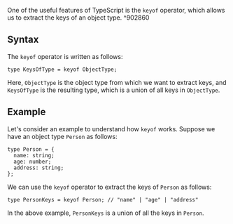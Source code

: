 
One of the useful features of TypeScript is the `keyof` operator, which allows us to extract the keys of an object type. ^902860

## Syntax

The `keyof` operator is written as follows:

```TS
type KeysOfType = keyof ObjectType;
```

Here, `ObjectType` is the object type from which we want to extract keys, and `KeysOfType` is the resulting type, which is a union of all keys in `ObjectType`.

## Example

Let's consider an example to understand how `keyof` works. Suppose we have an object type `Person` as follows:

```TS
type Person = {
  name: string;
  age: number;
  address: string;
};
```

We can use the `keyof` operator to extract the keys of `Person` as follows:

```TS
type PersonKeys = keyof Person; // "name" | "age" | "address"
```

In the above example, `PersonKeys` is a union of all the keys in `Person`.
